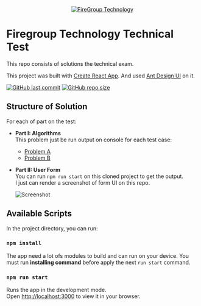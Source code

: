 <p align="center">
    <a href="https://github.com/fuwhis/firegroup-test">
        <img alt="FireGroup Technology" src=https://firegroup.vn/wp-content/themes/fireapps/images/logo_fireapps.png" >
    </a>
</p>

# Firegroup Technology Technical Test

This repo consists of solutions the technical exam.

This project was built with [Create React App](https://github.com/facebook/create-react-app). And used [Ant Design UI](https://ant.design/components) on it.

[![GitHub last commit](https://img.shields.io/github/last-commit/fuwhis/firegroup-test)](https://github.com/fuwhis/firegroup-test/commits/master)
[![GitHub repo size](https://img.shields.io/github/repo-size/fuwhis/firegroup-test)](https://github.com/fuwhis/firegroup-test/archive/master.zip)

## Structure of Solution

For each of part on the test:

- **Part I: Algorithms** \
  This problem just be run output on console for each test case:

  - [Problem A](https://github.com/fuwhis/firegroup-test/blob/main/algorithm/questionA/index.js)
  - [Problem B](https://github.com/fuwhis/firegroup-test/blob/main/algorithm/questionB/index.js)

- **Part II: User Form** \
  You can run `npm run start` on this cloned project to get the output.\
  I just can render a screenshot of form UI on this repo.

  ![Screenshot](https://user-images.githubusercontent.com/29690027/167748463-97a7d851-29c1-41a5-8d97-b60474a601c4.png)

## Available Scripts

In the project directory, you can run:

### `npm install`

The app need a lot ofs modules to build and can run on your device. You must run **installing command** before apply the next `run start` command.

### `npm run start`

Runs the app in the development mode.\
Open [http://localhost:3000](http://localhost:3000) to view it in your browser.
